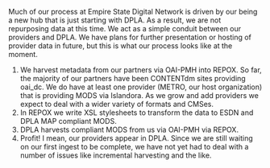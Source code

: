 Much of our process at Empire State Digital Network is driven by our
being a new hub that is just starting with DPLA. As a result, we are
not repurposing data at this time. We act as a simple conduit between
our providers and DPLA. We have plans for further presentation or
hosting of provider data in future, but this is what our process looks
like at the moment.

1. We harvest metadata from our partners via OAI-PMH into REPOX. So
   far, the majority of our partners have been CONTENTdm sites
   providing oai_dc. We do have at least one provider (METRO, our host
   organization) that is providing MODS via Islandora. As we grow and
   add providers we expect to deal with a wider variety of formats and
   CMSes.
2. In REPOX we write XSL stylesheets to transform the data to ESDN and
   DPLA MAP compliant MODS.
3. DPLA harvests compliant MODS from us via OAI-PMH via REPOX.
4. Profit! I mean, our providers appear in DPLA. Since we are still
waiting on our first ingest to be complete, we have not yet had to
deal with a number of issues like incremental harvesting and the like.

